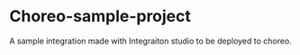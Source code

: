 # Choreo-sample-project
A sample integration made with Integraiton studio to be deployed to choreo.
